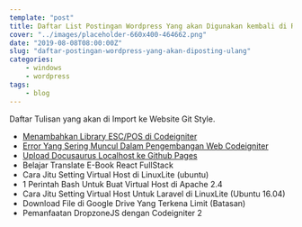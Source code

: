 ```yaml
---
template: "post"
title: Daftar List Postingan Wordpress Yang akan Digunakan kembali di Rumah Baru
cover: "../images/placeholder-660x400-464662.png"
date: "2019-08-08T08:00:00Z"
slug: "daftar-postingan-wordpress-yang-akan-diposting-ulang"
categories: 
    - windows
    - wordpress
tags:
    - blog
---
```


Daftar Tulisan yang akan di Import ke Website Git Style.

- [Menambahkan Library ESC/POS di Codeigniter](library-esc-pos-di-codeigniter.md)
- [Error Yang Sering Muncul Dalam Pengembangan Web Codeigniter](error-pengembangan-codeigniter.md)
- [Upload Docusaurus Localhost ke Github Pages](upload-docusaurus-local-to-github-pages)
- Belajar Translate E-Book React FullStack
- Cara Jitu Setting Virtual Host di LinuxLite (ubuntu)
- 1 Perintah Bash Untuk Buat Virtual Host di Apache 2.4
- Cara Jitu Setting Virtual Host Untuk Laravel di LinuxLite (Ubuntu 16.04)
- Download File di Google Drive Yang Terkena Limit (Batasan)
- Pemanfaatan DropzoneJS dengan Codeigniter 2

